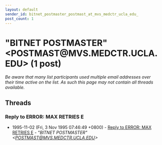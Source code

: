 ```yaml
---
layout: default
sender_id: bitnet_postmaster_postmast_at_mvs_medctr_ucla_edu_
post_count: 1
---
```


# "BITNET POSTMASTER" <POSTMAST<span>@</span>MVS.MEDCTR.UCLA.EDU> (1 post)

_Be aware that many list participants used multiple email addresses over their time active on the list. As such this page may not contain all threads available._

## Threads

### Reply to ERROR: MAX RETRIES E
+ 1995-11-02 (Fri, 3 Nov 1995 07:46:49 +0800) - [Reply to ERROR: MAX RETRIES E](/archive/1995/11/8288636247cb05acd3469b2a40373a2585869b47d00fde60323d7b9351a17e55) - _"BITNET POSTMASTER" \<POSTMAST@MVS.MEDCTR.UCLA.EDU\>_


